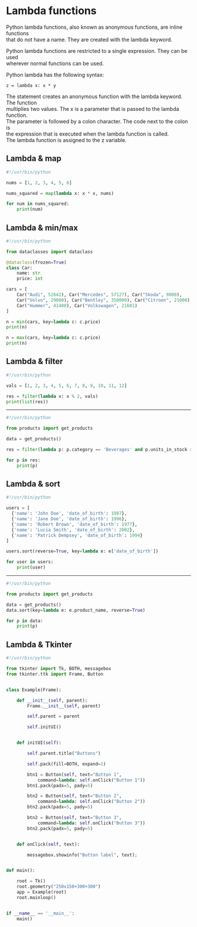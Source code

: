 # Lambda functions

Python lambda functions, also known as anonymous functions, are inline functions  
that do not have a name. They are created with the lambda keyword. 

Python lambda functions are restricted to a single expression. They can be used  
wherever normal functions can be used.

Python lambda has the following syntax:

    z = lambda x: x * y

The statement creates an anonymous function with the lambda keyword. The function  
multiplies two values. The x is a parameter that is passed to the lambda function.  
The parameter is followed by a colon character. The code next to the colon is  
the expression that is executed when the lambda function is called.  
The lambda function is assigned to the z variable.

## Lambda & map 

```python
#!/usr/bin/python

nums = [1, 2, 3, 4, 5, 6]

nums_squared = map(lambda x: x * x, nums)

for num in nums_squared:
    print(num)
```

## Lambda & min/max

```python
#!/usr/bin/python

from dataclasses import dataclass

@dataclass(frozen=True)
class Car:
    name: str
    price: int

cars = [
    Car("Audi", 52642), Car("Mercedes", 57127), Car("Skoda", 9000),
    Car("Volvo", 29000), Car("Bentley", 350000), Car("Citroen", 21000),
    Car("Hummer", 41400), Car("Volkswagen", 21601)
]

n = min(cars, key=lambda c: c.price)
print(n)

n = max(cars, key=lambda c: c.price)
print(n)
```

## Lambda & filter 

```python
#!/usr/bin/python

vals = [1, 2, 3, 4, 5, 6, 7, 8, 9, 10, 11, 12]

res = filter(lambda x: x % 2, vals)
print(list(res))
```

---

```python
#!/usr/bin/python

from products import get_products

data = get_products()

res = filter(lambda p: p.category == 'Beverages' and p.units_in_stock > 100, data)

for p in res:
    print(p)
```

## Lambda & sort 

```python
#!/usr/bin/python

users = [
  {'name': 'John Doe', 'date_of_birth': 1987},
  {'name': 'Jane Doe', 'date_of_birth': 1996},
  {'name': 'Robert Brown', 'date_of_birth': 1977},
  {'name': 'Lucia Smith', 'date_of_birth': 2002},
  {'name': 'Patrick Dempsey', 'date_of_birth': 1994}
]

users.sort(reverse=True, key=lambda e: e['date_of_birth'])

for user in users:
    print(user)
```
---

```python
#!/usr/bin/python

from products import get_products

data = get_products()
data.sort(key=lambda e: e.product_name, reverse=True)

for p in data:
    print(p)
```

## Lambda & Tkinter

```python
#!/usr/bin/python

from tkinter import Tk, BOTH, messagebox
from tkinter.ttk import Frame, Button


class Example(Frame):

    def __init__(self, parent):
        Frame.__init__(self, parent)

        self.parent = parent

        self.initUI()


    def initUI(self):

        self.parent.title("Buttons")

        self.pack(fill=BOTH, expand=1)

        btn1 = Button(self, text="Button 1",
            command=lambda: self.onClick("Button 1"))
        btn1.pack(padx=5, pady=5)

        btn2 = Button(self, text="Button 2",
            command=lambda: self.onClick("Button 2"))
        btn2.pack(padx=5, pady=5)

        btn2 = Button(self, text="Button 3",
            command=lambda: self.onClick("Button 3"))
        btn2.pack(padx=5, pady=5)


    def onClick(self, text):

        messagebox.showinfo("Button label", text);


def main():

    root = Tk()
    root.geometry("250x150+300+300")
    app = Example(root)
    root.mainloop()


if __name__ == '__main__':
    main()
```


